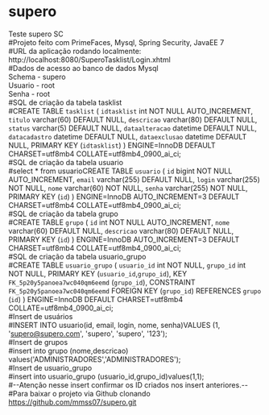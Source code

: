 # supero
Teste supero SC
<br>
#Projeto feito com PrimeFaces, Mysql, Spring Security, JavaEE 7
<br>
#URL da aplicação rodando localmente:<br> 
http://localhost:8080/SuperoTasklist/Login.xhtml
<br>
#Dados de acesso ao banco de dados Mysql
<br>
Schema - supero
<br>
Usuario - root
<br>
Senha - root
<br>
#SQL de criação da tabela tasklist
<br>
#CREATE TABLE `tasklist` (
  `idtasklist` int NOT NULL AUTO_INCREMENT,
  `titulo` varchar(60) DEFAULT NULL,
  `descricao` varchar(80) DEFAULT NULL,
  `status` varchar(5) DEFAULT NULL,
  `dataalteracao` datetime DEFAULT NULL,
  `datacadastro` datetime DEFAULT NULL,
  `dataexclusao` datetime DEFAULT NULL,
  PRIMARY KEY (`idtasklist`)
) ENGINE=InnoDB DEFAULT CHARSET=utf8mb4 COLLATE=utf8mb4_0900_ai_ci;
<br>
#SQL de criação da tabela usuario
<br>
#select * from usuarioCREATE TABLE `usuario` (
  `id` bigint NOT NULL AUTO_INCREMENT,
  `email` varchar(255) DEFAULT NULL,
  `login` varchar(255) NOT NULL,
  `nome` varchar(60) NOT NULL,
  `senha` varchar(255) NOT NULL,
  PRIMARY KEY (`id`)
) ENGINE=InnoDB AUTO_INCREMENT=3 DEFAULT CHARSET=utf8mb4 COLLATE=utf8mb4_0900_ai_ci;
<br>
#SQL de criação da tabela grupo
<br>
#CREATE TABLE `grupo` (
  `id` int NOT NULL AUTO_INCREMENT,
  `nome` varchar(60) DEFAULT NULL,
  `descricao` varchar(80) DEFAULT NULL,
  PRIMARY KEY (`id`)
) ENGINE=InnoDB AUTO_INCREMENT=3 DEFAULT CHARSET=utf8mb4 COLLATE=utf8mb4_0900_ai_ci;
<br>
#SQL de criação da tabela usuario_grupo
<br>
#CREATE TABLE `usuario_grupo` (
  `usuario_id` int NOT NULL,
  `grupo_id` int NOT NULL,
  PRIMARY KEY (`usuario_id`,`grupo_id`),
  KEY `FK_5p20y5panoea7wc040qm6eemd` (`grupo_id`),
  CONSTRAINT `FK_5p20y5panoea7wc040qm6eemd` FOREIGN KEY (`grupo_id`) REFERENCES `grupo` (`id`)
) ENGINE=InnoDB DEFAULT CHARSET=utf8mb4 COLLATE=utf8mb4_0900_ai_ci;
<br>
#Insert de usuários
<br>
#INSERT INTO usuario(id, email, login, nome, senha)VALUES (1, 'supero@supero.com', 'supero', 'supero', '123');
<br>
#Insert de grupos
<br>
#insert into grupo (nome,descricao) values('ADMINISTRADORES','ADMINISTRADORES');
<br>
#Insert de usuario_grupo
<br>
#insert into usuario_grupo (usuario_id,grupo_id)values(1,1);
<br>
#--Atenção nesse insert confirmar os ID criados nos insert anteriores.--
<br>
#Para baixar o projeto via Github clonando
<br>
https://github.com/mmss07/supero.git
